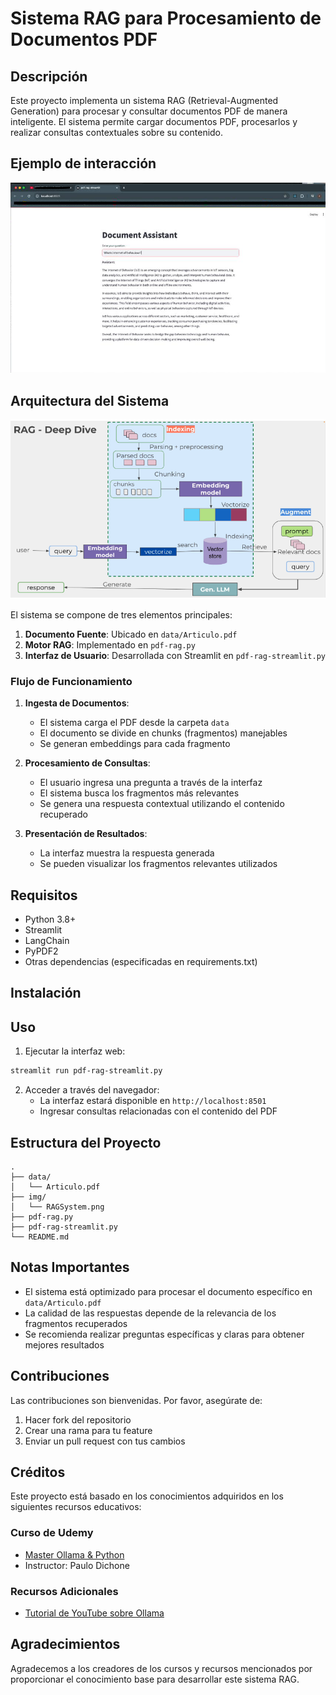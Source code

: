 # Sistema RAG para Procesamiento de Documentos PDF

## Descripción
Este proyecto implementa un sistema RAG (Retrieval-Augmented Generation) para procesar y consultar documentos PDF de manera inteligente. El sistema permite cargar documentos PDF, procesarlos y realizar consultas contextuales sobre su contenido.

## Ejemplo de interacción
![Ejemplo de interacción](img/UIExample.png)

## Arquitectura del Sistema
![Arquitectura RAG](img/RAGSystem.png)

El sistema se compone de tres elementos principales:
1. **Documento Fuente**: Ubicado en `data/Articulo.pdf`
2. **Motor RAG**: Implementado en `pdf-rag.py`
3. **Interfaz de Usuario**: Desarrollada con Streamlit en `pdf-rag-streamlit.py`

### Flujo de Funcionamiento
1. **Ingesta de Documentos**:
   - El sistema carga el PDF desde la carpeta `data`
   - El documento se divide en chunks (fragmentos) manejables
   - Se generan embeddings para cada fragmento

2. **Procesamiento de Consultas**:
   - El usuario ingresa una pregunta a través de la interfaz
   - El sistema busca los fragmentos más relevantes
   - Se genera una respuesta contextual utilizando el contenido recuperado

3. **Presentación de Resultados**:
   - La interfaz muestra la respuesta generada
   - Se pueden visualizar los fragmentos relevantes utilizados

## Requisitos
- Python 3.8+
- Streamlit
- LangChain
- PyPDF2
- Otras dependencias (especificadas en requirements.txt)

## Instalación

## Uso
1. Ejecutar la interfaz web:

```bash
streamlit run pdf-rag-streamlit.py
```

2. Acceder a través del navegador:
   - La interfaz estará disponible en `http://localhost:8501`
   - Ingresar consultas relacionadas con el contenido del PDF

## Estructura del Proyecto
```
.
├── data/
│   └── Articulo.pdf
├── img/
│   └── RAGSystem.png
├── pdf-rag.py
├── pdf-rag-streamlit.py
└── README.md
```

## Notas Importantes
- El sistema está optimizado para procesar el documento específico en `data/Articulo.pdf`
- La calidad de las respuestas depende de la relevancia de los fragmentos recuperados
- Se recomienda realizar preguntas específicas y claras para obtener mejores resultados

## Contribuciones
Las contribuciones son bienvenidas. Por favor, asegúrate de:
1. Hacer fork del repositorio
2. Crear una rama para tu feature
3. Enviar un pull request con tus cambios

## Créditos
Este proyecto está basado en los conocimientos adquiridos en los siguientes recursos educativos:

### Curso de Udemy
- [Master Ollama & Python](https://www.udemy.com/course/master-ollama-python/)
- Instructor: Paulo Dichone

### Recursos Adicionales
- [Tutorial de YouTube sobre Ollama](https://www.youtube.com/watch?v=GWB9ApTPTv4)

## Agradecimientos
Agradecemos a los creadores de los cursos y recursos mencionados por proporcionar el conocimiento base para desarrollar este sistema RAG.
